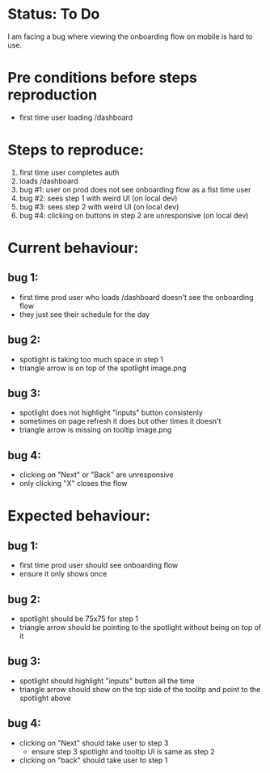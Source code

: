 # Status: To Do
I am facing a bug where viewing the onboarding flow on mobile is hard to use.

# Pre conditions before steps reproduction
- first time user loading /dashboard

# Steps to reproduce:
1. first time user completes auth
2. loads /dashboard
3. bug #1: user on prod does not see onboarding flow as a fist time user 
3. bug #2: sees step 1 with weird UI (on local dev)
4. bug #3: sees step 2 with weird UI (on local dev)
5. bug #4: clicking on buttons in step 2 are unresponsive (on local dev)

# Current behaviour:
## bug 1:
- first time prod user who loads /dashboard doesn't see the onboarding flow
- they just see their schedule for the day

## bug 2:
- spotlight is taking too much space in step 1
- triangle arrow is on top of the spotlight
image.png

## bug 3:
- spotlight does not highlight "inputs" button consistenly
- sometimes on page refresh it does but other times it doesn't
- triangle arrow is missing on tooltip
image.png

## bug 4:
- clicking on "Next" or "Back" are unresponsive
- only clicking "X" closes the flow

# Expected behaviour:
## bug 1:
- first time prod user should see onboarding flow 
- ensure it only shows once

## bug 2:
- spotlight should be 75x75 for step 1
- triangle arrow should be pointing to the spotlight without being on top of it

## bug 3:
- spotlight should highlight "inputs" button all the time
- triangle arrow should show on the top side of the toolitp and point to the spotlight above

## bug 4:
- clicking on "Next" should take user to step 3 
    - ensure step 3 spotlight and tooltip UI is same as step 2
- clicking on "back" should take user to step 1
